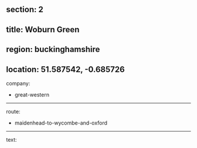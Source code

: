 section: 2
----
title: Woburn Green
----
region: buckinghamshire
----
location: 51.587542, -0.685726
----
company:
- great-western
----
route:
- maidenhead-to-wycombe-and-oxford
----
text:
